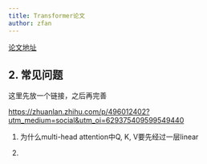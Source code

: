 ```yaml
---
title: Transformer论文
author: zfan
---
```


[论文地址](https://arxiv.org/pdf/1706.03762)

## 2. 常见问题

这里先放一个链接，之后再完善

https://zhuanlan.zhihu.com/p/496012402?utm_medium=social&utm_oi=629375409599549440

1. 为什么multi-head attention中Q, K, V要先经过一层linear

2.
